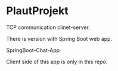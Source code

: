 # PlautProjekt

TCP communication clinet-server.

There is version with Spring Boot web app. 

SpringBoot-Chat-App

Client side of this app is only in this repo. 
